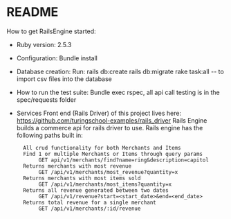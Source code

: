 # README

How to get RailsEngine started:

* Ruby version: 2.5.3

* Configuration:  Bundle install

* Database creation:  Run: rails db:create
                           rails db:migrate
                           rake task:all     -- to import csv files into the database


* How to run the test suite:  Bundle exec rspec, all api call testing is in the spec/requests folder

* Services
     Front end (Rails Driver) of this project lives here:
                    https://github.com/turingschool-examples/rails_driver
     Rails Engine builds a commerce api for rails driver to use.
     Rails engine has the following paths built in:

        All crud functionality for both Merchants and Items
        Find 1 or multiple Merchants or Items through query params
             GET api/v1/merchants/find?name=ring&description=capitol
        Returns merchants with most revenue
             GET /api/v1/merchants/most_revenue?quantity=x
        Returns merchants with most items sold
             GET /api/v1/merchants/most_items?quantity=x
        Returns all revenue generated between two dates
             GET /api/v1/revenue?start=<start_date>&end=<end_date>
        Returns total revenue for a single merchant
             GET /api/v1/merchants/:id/revenue
